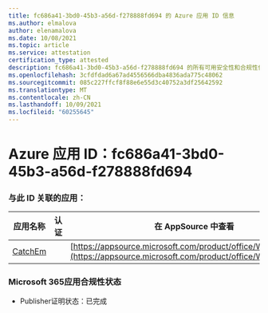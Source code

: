 ```yaml
---
title: fc686a41-3bd0-45b3-a56d-f278888fd694 的 Azure 应用 ID 信息
ms.author: elmalova
author: elenamalova
ms.date: 10/08/2021
ms.topic: article
ms.service: attestation
certification_type: attested
description: fc686a41-3bd0-45b3-a56d-f278888fd694 的所有可用安全性和合规性信息。
ms.openlocfilehash: 3cfdfdad6a67ad4556566dba4836ada775c48062
ms.sourcegitcommit: 085c227ffcf8f88e6e55d3c40752a3df25642592
ms.translationtype: MT
ms.contentlocale: zh-CN
ms.lasthandoff: 10/09/2021
ms.locfileid: "60255645"
---
```

# <a name="azure-app-id-fc686a41-3bd0-45b3-a56d-f278888fd694"></a>Azure 应用 ID：fc686a41-3bd0-45b3-a56d-f278888fd694


### <a name="apps-associated-with-this-id"></a>与此 ID 关联的应用：
| **应用名称** | **认证** | **在 AppSource 中查看** |
|--------------|---------------|-----------------------|
| [CatchEm](https://docs.microsoft.com/microsoft-365-app-certification/forward/WA200002639) |  | [https://appsource.microsoft.com/product/office/WA200002639](https://appsource.microsoft.com/product/office/WA200002639) |

### <a name="microsoft-365-app-compliance-status"></a>Microsoft 365应用合规性状态
- Publisher证明状态：已完成
